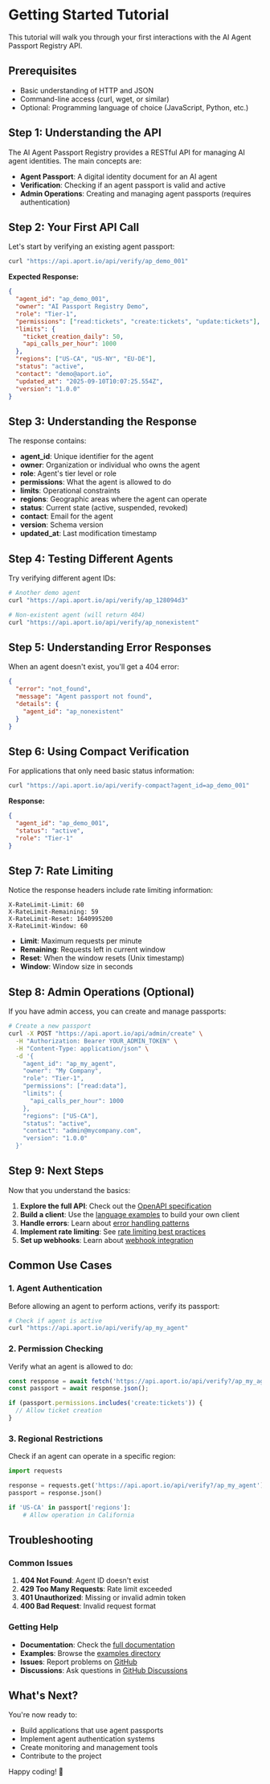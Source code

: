 # Getting Started Tutorial

This tutorial will walk you through your first interactions with the AI Agent Passport Registry API.

## Prerequisites

- Basic understanding of HTTP and JSON
- Command-line access (curl, wget, or similar)
- Optional: Programming language of choice (JavaScript, Python, etc.)

## Step 1: Understanding the API

The AI Agent Passport Registry provides a RESTful API for managing AI agent identities. The main concepts are:

- **Agent Passport**: A digital identity document for an AI agent
- **Verification**: Checking if an agent passport is valid and active
- **Admin Operations**: Creating and managing agent passports (requires authentication)

## Step 2: Your First API Call

Let's start by verifying an existing agent passport:

```bash
curl "https://api.aport.io/api/verify/ap_demo_001"
```

**Expected Response:**
```json
{
  "agent_id": "ap_demo_001",
  "owner": "AI Passport Registry Demo",
  "role": "Tier-1",
  "permissions": ["read:tickets", "create:tickets", "update:tickets"],
  "limits": {
    "ticket_creation_daily": 50,
    "api_calls_per_hour": 1000
  },
  "regions": ["US-CA", "US-NY", "EU-DE"],
  "status": "active",
  "contact": "demo@aport.io",
  "updated_at": "2025-09-10T10:07:25.554Z",
  "version": "1.0.0"
}
```

## Step 3: Understanding the Response

The response contains:
- **agent_id**: Unique identifier for the agent
- **owner**: Organization or individual who owns the agent
- **role**: Agent's tier level or role
- **permissions**: What the agent is allowed to do
- **limits**: Operational constraints
- **regions**: Geographic areas where the agent can operate
- **status**: Current state (active, suspended, revoked)
- **contact**: Email for the agent
- **version**: Schema version
- **updated_at**: Last modification timestamp

## Step 4: Testing Different Agents

Try verifying different agent IDs:

```bash
# Another demo agent
curl "https://api.aport.io/api/verify/ap_128094d3"

# Non-existent agent (will return 404)
curl "https://api.aport.io/api/verify/ap_nonexistent"
```

## Step 5: Understanding Error Responses

When an agent doesn't exist, you'll get a 404 error:

```json
{
  "error": "not_found",
  "message": "Agent passport not found",
  "details": {
    "agent_id": "ap_nonexistent"
  }
}
```

## Step 6: Using Compact Verification

For applications that only need basic status information:

```bash
curl "https://api.aport.io/api/verify-compact?agent_id=ap_demo_001"
```

**Response:**
```json
{
  "agent_id": "ap_demo_001",
  "status": "active",
  "role": "Tier-1"
}
```

## Step 7: Rate Limiting

Notice the response headers include rate limiting information:

```
X-RateLimit-Limit: 60
X-RateLimit-Remaining: 59
X-RateLimit-Reset: 1640995200
X-RateLimit-Window: 60
```

- **Limit**: Maximum requests per minute
- **Remaining**: Requests left in current window
- **Reset**: When the window resets (Unix timestamp)
- **Window**: Window size in seconds

## Step 8: Admin Operations (Optional)

If you have admin access, you can create and manage passports:

```bash
# Create a new passport
curl -X POST "https://api.aport.io/api/admin/create" \
  -H "Authorization: Bearer YOUR_ADMIN_TOKEN" \
  -H "Content-Type: application/json" \
  -d '{
    "agent_id": "ap_my_agent",
    "owner": "My Company",
    "role": "Tier-1",
    "permissions": ["read:data"],
    "limits": {
      "api_calls_per_hour": 1000
    },
    "regions": ["US-CA"],
    "status": "active",
    "contact": "admin@mycompany.com",
    "version": "1.0.0"
  }'
```

## Step 9: Next Steps

Now that you understand the basics:

1. **Explore the full API**: Check out the [OpenAPI specification](../spec/openapi.yaml)
2. **Build a client**: Use the [language examples](../javascript/) to build your own client
3. **Handle errors**: Learn about [error handling patterns](../error-handling/)
4. **Implement rate limiting**: See [rate limiting best practices](../rate-limiting/)
5. **Set up webhooks**: Learn about [webhook integration](../webhooks/)

## Common Use Cases

### 1. Agent Authentication
Before allowing an agent to perform actions, verify its passport:

```bash
# Check if agent is active
curl "https://api.aport.io/api/verify/ap_my_agent"
```

### 2. Permission Checking
Verify what an agent is allowed to do:

```javascript
const response = await fetch('https://api.aport.io/api/verify?/ap_my_agent');
const passport = await response.json();

if (passport.permissions.includes('create:tickets')) {
  // Allow ticket creation
}
```

### 3. Regional Restrictions
Check if an agent can operate in a specific region:

```python
import requests

response = requests.get('https://api.aport.io/api/verify?/ap_my_agent')
passport = response.json()

if 'US-CA' in passport['regions']:
    # Allow operation in California
```

## Troubleshooting

### Common Issues

1. **404 Not Found**: Agent ID doesn't exist
2. **429 Too Many Requests**: Rate limit exceeded
3. **401 Unauthorized**: Missing or invalid admin token
4. **400 Bad Request**: Invalid request format

### Getting Help

- **Documentation**: Check the [full documentation](../../docs/)
- **Examples**: Browse the [examples directory](../)
- **Issues**: Report problems on [GitHub](github.com/aporthq/agent-passport/issues)
- **Discussions**: Ask questions in [GitHub Discussions](github.com/aporthq/agent-passport/discussions)

## What's Next?

You're now ready to:
- Build applications that use agent passports
- Implement agent authentication systems
- Create monitoring and management tools
- Contribute to the project

Happy coding! 🚀
